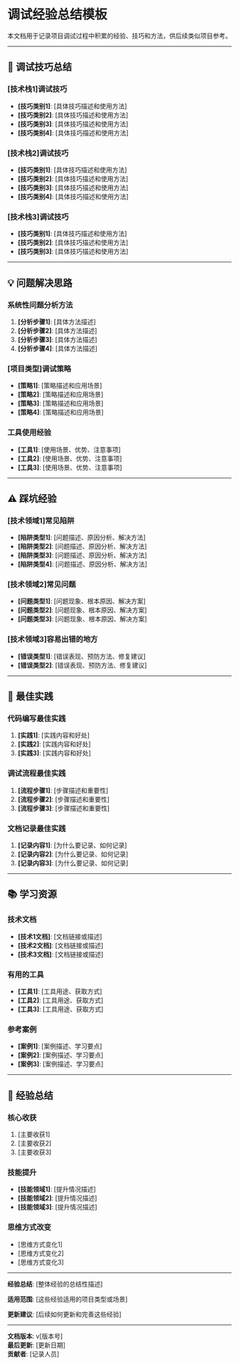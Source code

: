 # 调试经验总结模板

本文档用于记录项目调试过程中积累的经验、技巧和方法，供后续类似项目参考。

---

## 🎯 调试技巧总结

### [技术栈1]调试技巧
- **[技巧类别1]**: [具体技巧描述和使用方法]
- **[技巧类别2]**: [具体技巧描述和使用方法]
- **[技巧类别3]**: [具体技巧描述和使用方法]
- **[技巧类别4]**: [具体技巧描述和使用方法]

### [技术栈2]调试技巧
- **[技巧类别1]**: [具体技巧描述和使用方法]
- **[技巧类别2]**: [具体技巧描述和使用方法]
- **[技巧类别3]**: [具体技巧描述和使用方法]
- **[技巧类别4]**: [具体技巧描述和使用方法]

### [技术栈3]调试技巧
- **[技巧类别1]**: [具体技巧描述和使用方法]
- **[技巧类别2]**: [具体技巧描述和使用方法]
- **[技巧类别3]**: [具体技巧描述和使用方法]

---

## 💡 问题解决思路

### 系统性问题分析方法
1. **[分析步骤1]**: [具体方法描述]
2. **[分析步骤2]**: [具体方法描述]
3. **[分析步骤3]**: [具体方法描述]
4. **[分析步骤4]**: [具体方法描述]

### [项目类型]调试策略
- **[策略1]**: [策略描述和应用场景]
- **[策略2]**: [策略描述和应用场景]
- **[策略3]**: [策略描述和应用场景]
- **[策略4]**: [策略描述和应用场景]

### 工具使用经验
- **[工具1]**: [使用场景、优势、注意事项]
- **[工具2]**: [使用场景、优势、注意事项]
- **[工具3]**: [使用场景、优势、注意事项]

---

## ⚠️ 踩坑经验

### [技术领域1]常见陷阱
- **[陷阱类型1]**: [问题描述、原因分析、解决方法]
- **[陷阱类型2]**: [问题描述、原因分析、解决方法]
- **[陷阱类型3]**: [问题描述、原因分析、解决方法]
- **[陷阱类型4]**: [问题描述、原因分析、解决方法]

### [技术领域2]常见问题
- **[问题类型1]**: [问题现象、根本原因、解决方案]
- **[问题类型2]**: [问题现象、根本原因、解决方案]
- **[问题类型3]**: [问题现象、根本原因、解决方案]

### [技术领域3]容易出错的地方
- **[错误类型1]**: [错误表现、预防方法、修复建议]
- **[错误类型2]**: [错误表现、预防方法、修复建议]

---

## 🔧 最佳实践

### 代码编写最佳实践
1. **[实践1]**: [实践内容和好处]
2. **[实践2]**: [实践内容和好处]
3. **[实践3]**: [实践内容和好处]

### 调试流程最佳实践
1. **[流程步骤1]**: [步骤描述和重要性]
2. **[流程步骤2]**: [步骤描述和重要性]
3. **[流程步骤3]**: [步骤描述和重要性]

### 文档记录最佳实践
1. **[记录内容1]**: [为什么要记录、如何记录]
2. **[记录内容2]**: [为什么要记录、如何记录]
3. **[记录内容3]**: [为什么要记录、如何记录]

---

## 📚 学习资源

### 技术文档
- **[技术1文档]**: [文档链接或描述]
- **[技术2文档]**: [文档链接或描述]
- **[技术3文档]**: [文档链接或描述]

### 有用的工具
- **[工具1]**: [工具用途、获取方式]
- **[工具2]**: [工具用途、获取方式]
- **[工具3]**: [工具用途、获取方式]

### 参考案例
- **[案例1]**: [案例描述、学习要点]
- **[案例2]**: [案例描述、学习要点]
- **[案例3]**: [案例描述、学习要点]

---

## 🎯 经验总结

### 核心收获
1. [主要收获1]
2. [主要收获2]
3. [主要收获3]

### 技能提升
- **[技能领域1]**: [提升情况描述]
- **[技能领域2]**: [提升情况描述]
- **[技能领域3]**: [提升情况描述]

### 思维方式改变
- [思维方式变化1]
- [思维方式变化2]
- [思维方式变化3]

---

**经验总结**: [整体经验的总结性描述]

**适用范围**: [这些经验适用的项目类型或场景]

**更新建议**: [后续如何更新和完善这些经验]

---

**文档版本**: v[版本号]  
**最后更新**: [更新日期]  
**贡献者**: [记录人员]
